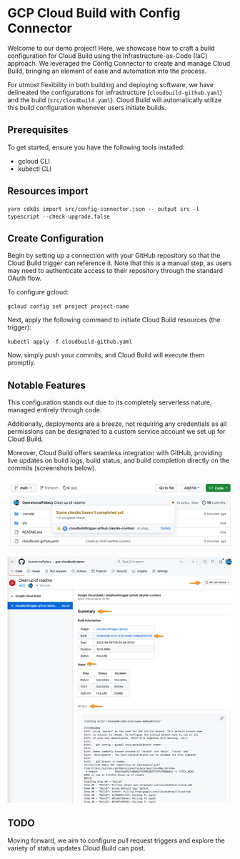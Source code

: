 # GCP Cloud Build with Config Connector

Welcome to our demo project! Here, we showcase how to craft a build configuration for Cloud Build using the Infrastructure-as-Code (IaC) approach. We leveraged the Config Connector to create and manage Cloud Build, bringing an element of ease and automation into the process.

For utmost flexibility in both building and deploying software, we have delineated the configurations for infrastructure (`cloudbuild-github.yaml`) and the build (`src/cloudbuild.yaml`). Cloud Build will automatically utilize this build configuration whenever users initiate builds.

## Prerequisites

To get started, ensure you have the following tools installed:

- gcloud CLI
- kubectl CLI

## Resources import

`yarn cdk8s import src/config-connector.json -- output src -l typescript --check-upgrade.false`

## Create Configuration

Begin by setting up a connection with your GitHub repository so that the Cloud Build trigger can reference it. Note that this is a manual step, as users may need to authenticate access to their repository through the standard OAuth flow.

To configure gcloud:

`gcloud config set project project-name`

Next, apply the following command to initiate Cloud Build resources (the trigger):

`kubectl apply -f cloudbuild-github.yaml`

Now, simply push your commits, and Cloud Build will execute them promptly.

## Notable Features

This configuration stands out due to its completely serverless nature, managed entirely through code.

Additionally, deployments are a breeze, not requiring any credentials as all permissions can be designated to a custom service account we set up for Cloud Build.

Moreover, Cloud Build offers seamless integration with GitHub, providing live updates on build logs, build status, and build completion directly on the commits (screenshots below).

![Build Live status](media/build_notifications.png)

![Build Details](media/build_details.png)

## TODO

Moving forward, we aim to configure pull request triggers and explore the variety of status updates Cloud Build can post.
